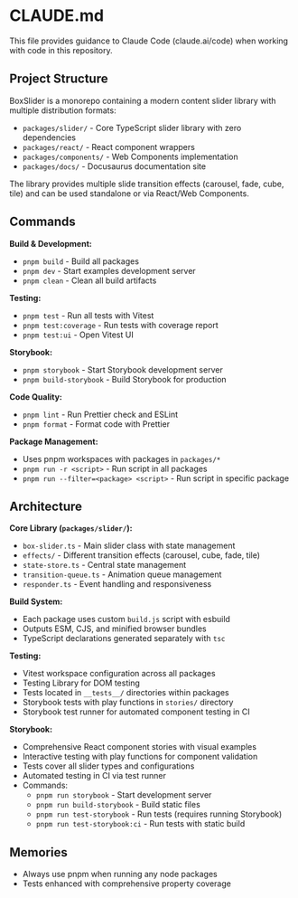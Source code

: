# CLAUDE.md

This file provides guidance to Claude Code (claude.ai/code) when working with code in this repository.

## Project Structure

BoxSlider is a monorepo containing a modern content slider library with multiple distribution formats:

- `packages/slider/` - Core TypeScript slider library with zero dependencies
- `packages/react/` - React component wrappers
- `packages/components/` - Web Components implementation
- `packages/docs/` - Docusaurus documentation site

The library provides multiple slide transition effects (carousel, fade, cube, tile) and can be used standalone or via React/Web Components.

## Commands

**Build & Development:**

- `pnpm build` - Build all packages
- `pnpm dev` - Start examples development server
- `pnpm clean` - Clean all build artifacts

**Testing:**

- `pnpm test` - Run all tests with Vitest
- `pnpm test:coverage` - Run tests with coverage report
- `pnpm test:ui` - Open Vitest UI

**Storybook:**

- `pnpm storybook` - Start Storybook development server
- `pnpm build-storybook` - Build Storybook for production

**Code Quality:**

- `pnpm lint` - Run Prettier check and ESLint
- `pnpm format` - Format code with Prettier

**Package Management:**

- Uses pnpm workspaces with packages in `packages/*`
- `pnpm run -r <script>` - Run script in all packages
- `pnpm run --filter=<package> <script>` - Run script in specific package

## Architecture

**Core Library (`packages/slider/`):**

- `box-slider.ts` - Main slider class with state management
- `effects/` - Different transition effects (carousel, cube, fade, tile)
- `state-store.ts` - Central state management
- `transition-queue.ts` - Animation queue management
- `responder.ts` - Event handling and responsiveness

**Build System:**

- Each package uses custom `build.js` script with esbuild
- Outputs ESM, CJS, and minified browser bundles
- TypeScript declarations generated separately with `tsc`

**Testing:**

- Vitest workspace configuration across all packages
- Testing Library for DOM testing
- Tests located in `__tests__/` directories within packages
- Storybook tests with play functions in `stories/` directory
- Storybook test runner for automated component testing in CI

**Storybook:**

- Comprehensive React component stories with visual examples
- Interactive testing with play functions for component validation
- Tests cover all slider types and configurations
- Automated testing in CI via test runner
- Commands:
  - `pnpm run storybook` - Start development server
  - `pnpm run build-storybook` - Build static files
  - `pnpm run test-storybook` - Run tests (requires running Storybook)
  - `pnpm run test-storybook:ci` - Run tests with static build

## Memories

- Always use pnpm when running any node packages
- Tests enhanced with comprehensive property coverage
